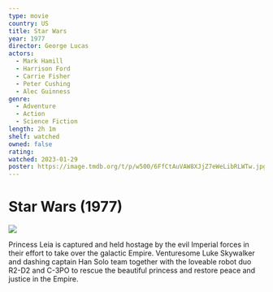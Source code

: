 ```yaml
---
type: movie
country: US
title: Star Wars
year: 1977
director: George Lucas
actors:
  - Mark Hamill
  - Harrison Ford
  - Carrie Fisher
  - Peter Cushing
  - Alec Guinness
genre:
  - Adventure
  - Action
  - Science Fiction
length: 2h 1m
shelf: watched
owned: false
rating:
watched: 2023-01-29
poster: https://image.tmdb.org/t/p/w500/6FfCtAuVAW8XJjZ7eWeLibRLWTw.jpg
---
```


# Star Wars (1977)

![](https://image.tmdb.org/t/p/w500/6FfCtAuVAW8XJjZ7eWeLibRLWTw.jpg)

Princess Leia is captured and held hostage by the evil Imperial forces in their effort to take over the galactic Empire. Venturesome Luke Skywalker and dashing captain Han Solo team together with the loveable robot duo R2-D2 and C-3PO to rescue the beautiful princess and restore peace and justice in the Empire.